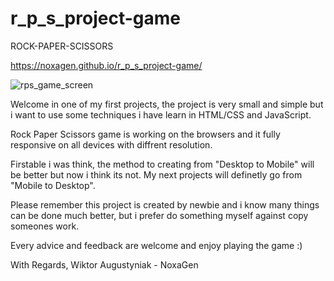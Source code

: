 # r_p_s_project-game

ROCK-PAPER-SCISSORS

 https://noxagen.github.io/r_p_s_project-game/

 ![rps_game_screen](https://user-images.githubusercontent.com/87094041/163668620-67316c7d-7394-4a3d-b231-cab8b2034577.jpg)

Welcome in one of my first projects, the project is very small and simple but i want to use some techniques i have learn in HTML/CSS and JavaScript.

Rock Paper Scissors game is working on the browsers and it fully responsive on all devices with diffrent resolution.

Firstable i was think, the method to creating from "Desktop to Mobile" will be better but now i think its not. My next projects will definetly
go from "Mobile to Desktop".

Please remember this project is created by newbie and i know many things can be done much better, but i prefer do something myself 
against copy someones work.

Every advice and feedback are welcome and enjoy playing the game :)

With Regards,
Wiktor Augustyniak - NoxaGen
